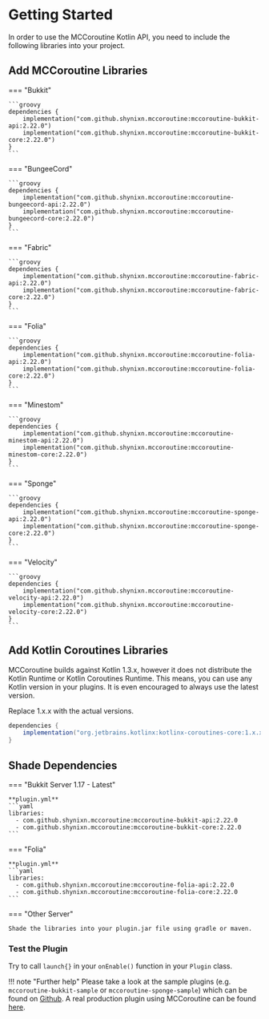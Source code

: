 # Getting Started

In order to use the MCCoroutine Kotlin API, you need to include the following libraries into your project.

## Add MCCoroutine Libraries

=== "Bukkit"

    ```groovy
    dependencies {
        implementation("com.github.shynixn.mccoroutine:mccoroutine-bukkit-api:2.22.0")
        implementation("com.github.shynixn.mccoroutine:mccoroutine-bukkit-core:2.22.0")
    }
    ```

=== "BungeeCord"

    ```groovy
    dependencies {
        implementation("com.github.shynixn.mccoroutine:mccoroutine-bungeecord-api:2.22.0")
        implementation("com.github.shynixn.mccoroutine:mccoroutine-bungeecord-core:2.22.0")
    }
    ```

=== "Fabric"

    ```groovy
    dependencies {
        implementation("com.github.shynixn.mccoroutine:mccoroutine-fabric-api:2.22.0")
        implementation("com.github.shynixn.mccoroutine:mccoroutine-fabric-core:2.22.0")
    }
    ```

=== "Folia"

    ```groovy
    dependencies {
        implementation("com.github.shynixn.mccoroutine:mccoroutine-folia-api:2.22.0")
        implementation("com.github.shynixn.mccoroutine:mccoroutine-folia-core:2.22.0")
    }
    ```

=== "Minestom"

    ```groovy
    dependencies {
        implementation("com.github.shynixn.mccoroutine:mccoroutine-minestom-api:2.22.0")
        implementation("com.github.shynixn.mccoroutine:mccoroutine-minestom-core:2.22.0")
    }
    ```

=== "Sponge"

    ```groovy
    dependencies {
        implementation("com.github.shynixn.mccoroutine:mccoroutine-sponge-api:2.22.0")
        implementation("com.github.shynixn.mccoroutine:mccoroutine-sponge-core:2.22.0")
    }
    ```

=== "Velocity"

    ```groovy
    dependencies {
        implementation("com.github.shynixn.mccoroutine:mccoroutine-velocity-api:2.22.0")
        implementation("com.github.shynixn.mccoroutine:mccoroutine-velocity-core:2.22.0")
    }
    ```

## Add Kotlin Coroutines Libraries

MCCoroutine builds against Kotlin 1.3.x, however it does not distribute the Kotlin Runtime or Kotlin Coroutines Runtime.
This means, you can use any Kotlin version in your plugins. It is even encouraged to always use the latest version.

Replace 1.x.x with the actual versions. 

```groovy
dependencies {
    implementation("org.jetbrains.kotlinx:kotlinx-coroutines-core:1.x.x")
}
```

## Shade Dependencies

=== "Bukkit Server 1.17 - Latest"

    **plugin.yml**
    ```yaml
    libraries:
      - com.github.shynixn.mccoroutine:mccoroutine-bukkit-api:2.22.0
      - com.github.shynixn.mccoroutine:mccoroutine-bukkit-core:2.22.0
    ```

=== "Folia"

    **plugin.yml**
    ```yaml
    libraries:
      - com.github.shynixn.mccoroutine:mccoroutine-folia-api:2.22.0
      - com.github.shynixn.mccoroutine:mccoroutine-folia-core:2.22.0
    ```


=== "Other Server"

    Shade the libraries into your plugin.jar file using gradle or maven. 


### Test the Plugin

Try to call ``launch{}`` in your ``onEnable()`` function in your ``Plugin`` class.

!!! note "Further help"
    Please take a look at the sample plugins (e.g. ``mccoroutine-bukkit-sample`` or ``mccoroutine-sponge-sample``) which
    can be found on [Github](https://github.com/Shynixn/MCCoroutine).
    A real production plugin using MCCoroutine can be found [here](https://github.com/Shynixn/BlockBall).
